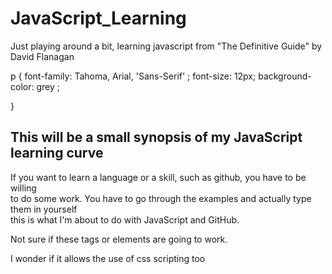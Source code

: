 # JavaScript_Learning
Just playing around a bit, learning javascript from "The Definitive Guide" by David Flanagan

p {
  font-family: Tahoma, Arial, 'Sans-Serif' ;
  font-size: 12px;
  background-color: grey ; 
  
  }
  



<h2>This will be a small synopsis of my JavaScript learning curve</h2>
<div>
<p>If you want to learn a language or a skill, such as github, you have to be willing<br>
to do some work. You have to go through the examples and actually type them in yourself<br>
this is what I'm about to do with JavaScript and GitHub.
<p>

<div>Not sure if these tags or elements are going to work.</div>

<p>I wonder if it allows the use of css scripting too
